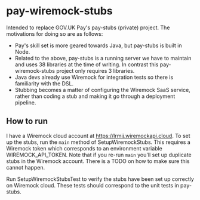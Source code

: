 # pay-wiremock-stubs

Intended to replace GOV.UK Pay's pay-stubs (private) project. The motivations for doing so are as follows:

* Pay's skill set is more geared towards Java, but pay-stubs is built in Node.
* Related to the above, pay-stubs is a running server we have to maintain and uses 38 libraries at the time
of writing. In contrast this pay-wiremock-stubs project only requires 3 libraries.
* Java devs already use Wiremock for integration tests so there is familiarity with the DSL.
* Stubbing becomes a matter of configuring the Wiremock SaaS service, rather than coding a stub and making 
it go through a deployment pipeline.

## How to run

I have a Wiremock cloud account at https://lrmjj.wiremockapi.cloud. To set up the stubs, run the `main` method
of SetupWiremockStubs. This requires a Wiremock token which corresponds to an environment variable 
WIREMOCK_API_TOKEN. Note that if you re-run `main` you'll set up duplicate stubs in the Wiremock account.
There is a TODO on how to make sure this cannot happen.

Run SetupWiremockStubsTest to verify the stubs have been set up correctly on Wiremock cloud. These tests
should correspond to the unit tests in pay-stubs.